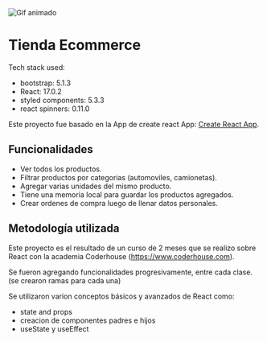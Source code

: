 <img src="https://firebasestorage.googleapis.com/v0/b/tienda-ecommerce-e853c.appspot.com/o/demo%20tienda.gif?alt=media&token=c0fa9035-c8c8-4a4a-a0f6-d8253ff14320" alt="Gif animado" />

# Tienda Ecommerce

Tech stack used:
- bootstrap: 5.1.3
- React: 17.0.2
- styled components: 5.3.3
- react spinners: 0.11.0

Este proyecto fue basado en la App de create react App: [Create React App](https://github.com/facebook/create-react-app).

## Funcionalidades

- Ver todos los productos.
- Filtrar productos por categorias (automoviles, camionetas).
- Agregar varias unidades del mismo producto.
- Tiene una memoria local para guardar los productos agregados.
- Crear ordenes de compra luego de llenar datos personales.

## Metodología utilizada

Este proyecto es el resultado de un curso de 2 meses que se realizo sobre React con la academia Coderhouse (https://www.coderhouse.com).

Se fueron agregando funcionalidades progresivamente, entre cada clase. (se crearon ramas para cada una)

Se utilizaron varion conceptos básicos y avanzados de React como:
- state and props
- creacion de componentes padres e hijos
- useState y useEffect

